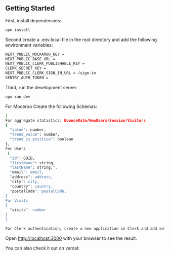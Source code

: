 ## Getting Started

First, install dependencies:

```bash
npm install
```
Second create a .env.local file in the root directory and add the following environment variables:

```bash
NEXT_PUBLIC_MOCKAROO_KEY = 
NEXT_PUBLIC_BASE_URL = 
NEXT_PUBLIC_CLERK_PUBLISHABLE_KEY = 
CLERK_SECRET_KEY =
NEXT_PUBLIC_CLERK_SIGN_IN_URL = /sign-in
SENTRY_AUTH_TOKEN =
```

Third, run the development server:

```bash
npm run dev
```

For Moceroo Create the following Schemas:

```bash
[ 
For aggregate statistics: BounceRate/NewUsers/Session/Visitors
{
  "value": number,
  "trend_value": number,
  "trend_is_positive": boolean
},
For Users
 {
  "id": GUID,
  "firstName": string,
  "lastName": string,",
  "email": email,
  "address": address,
  "city": city,
  "country": country,
  "postalCode": postalCode,
}
For Visits
{
  "visits": number
}  
]
```

```bash
For Clerk authentication, create a new application in Clerk and add select authentication with google then add the clerk environment variables to the .env.local file
```

Open [http://localhost:3000](http://localhost:3000) with your browser to see the result.

You can also check it out on vercel: 

